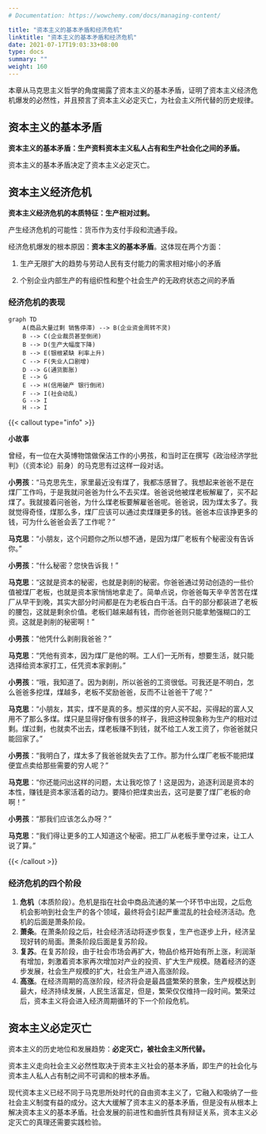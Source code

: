 ```yaml
---
# Documentation: https://wowchemy.com/docs/managing-content/

title: "资本主义的基本矛盾和经济危机"
linktitle: "资本主义的基本矛盾和经济危机"
date: 2021-07-17T19:03:33+08:00
type: docs
summary: ""
weight: 160
---
```


本章从马克思主义哲学的角度揭露了资本主义的基本矛盾，证明了资本主义经济危机爆发的必然性，并且预言了资本主义必定灭亡，为社会主义所代替的历史规律。

<!--more-->

## 资本主义的基本矛盾

**资本主义的基本矛盾：生产资料资本主义私人占有和生产社会化之间的矛盾。**

资本主义的基本矛盾决定了资本主义必定灭亡。

## 资本主义经济危机

**资本主义经济危机的本质特征：生产相对过剩。**

产生经济危机的可能性：货币作为支付手段和流通手段。

经济危机爆发的根本原因：**资本主义的基本矛盾**。这体现在两个方面：

1. 生产无限扩大的趋势与劳动人民有支付能力的需求相对缩小的矛盾

2. 个别企业内部生产的有组织性和整个社会生产的无政府状态之间的矛盾

### 经济危机的表现

```mermaid
graph TD
    A(商品大量过剩 销售停滞) --> B(企业资金周转不灵)
    B --> C(企业裁员甚至倒闭)
    B --> D(生产大幅度下降)
    B --> E(银根紧缺 利率上升)
    C --> F(失业人口剧增)
    D --> G(通货膨胀)
    E --> G
    E --> H(信用破产 银行倒闭)
    F --> I(社会动乱)
    G --> I
    H --> I
```

{{< callout type="info" >}}

**小故事**

曾经，有一位在大英博物馆做保洁工作的小男孩，和当时正在撰写《政治经济学批判》（《资本论》前身）的马克思有过这样一段对话。

**小男孩**：“马克思先生，家里最近没有煤了，我都冻感冒了。我想起来爸爸不是在煤厂工作吗，于是我就问爸爸为什么不去买煤。爸爸说他被煤老板解雇了，买不起煤了。我就接着问爸爸，为什么煤老板要解雇爸爸呢。爸爸说，因为煤太多了。我就觉得奇怪，煤那么多，煤厂应该可以通过卖煤赚更多的钱。爸爸本应该挣更多的钱，可为什么爸爸会丢了工作呢？”

**马克思**：“小朋友，这个问题你之所以想不通，是因为煤厂老板有个秘密没有告诉你。”

**小男孩**：“什么秘密？您快告诉我！”

**马克思**：“这就是资本的秘密，也就是剥削的秘密。你爸爸通过劳动创造的一些价值被煤厂老板，也就是资本家悄悄地拿走了。简单点说，你爸爸每天辛辛苦苦在煤厂从早干到晚，其实大部分时间都是在为老板白白干活。白干的部分都装进了老板的腰包，这就是剩余价值。老板们越来越有钱，而你爸爸则只能拿勉强糊口的工资。这就是剥削的秘密啊！”

**小男孩**：“他凭什么剥削我爸爸？”

**马克思**：“凭他有资本，因为煤厂是他的啊。工人们一无所有，想要生活，就只能选择给资本家打工，任凭资本家剥削。”

**小男孩**：“哦，我知道了。因为剥削，所以爸爸的工资很低。可我还是不明白，怎么爸爸多挖煤，煤越多，老板不奖励爸爸，反而不让爸爸干了呢？”

**马克思**：“小朋友，其实，煤不是真的多。想买煤的穷人买不起，买得起的富人又用不了那么多煤。煤只是显得好像有很多的样子，我把这种现象称为生产的相对过剩。煤过剩，也就卖不出去，煤老板赚不到钱，就不给工人发工资了，你爸爸就只能回家了。”

**小男孩**：“我明白了，煤太多了我爸爸就失去了工作。那为什么煤厂老板不能把煤便宜点卖给那些需要的穷人呢？”

**马克思**：“你还能问出这样的问题，太让我吃惊了！这是因为，追逐利润是资本的本性，赚钱是资本家活着的动力。要降价把煤卖出去，这可是要了煤厂老板的命啊！”

**小男孩**：“那我们应该怎么办呀？”

**马克思**：“我们得让更多的工人知道这个秘密。把工厂从老板手里夺过来，让工人说了算。”

{{< /callout >}}

### 经济危机的四个阶段

1. **危机**（本质阶段）。危机是指在社会中商品流通的某一个环节中出现，之后危机会影响到社会生产的各个领域，最终将会引起严重混乱的社会经济活动。危机的后面是萧条阶段。
2. **萧条**。在萧条阶段之后，社会经济活动将逐步恢复，生产也逐步上升，经济呈现好转的局面。萧条阶段后面是复苏阶段。
3. **复苏**。在复苏阶段，由于社会市场会再扩大，物品价格开始有所上涨，利润渐有增加，刺激着资本家再次增加对产业的投资、扩大生产规模。随着经济的逐步发展，社会生产规模的扩大，社会生产进入高涨阶段。
4. **高涨**。在经济周期的高涨阶段，经济将会是最昌盛繁荣的景象，生产规模达到最大，经济持续发展，人民生活富足，但是，繁荣仅仅维持一段时间。繁荣过后，资本主义将会进入经济周期循环的下一个阶段危机。

## 资本主义必定灭亡

资本主义的历史地位和发展趋势：**必定灭亡，被社会主义所代替。**

资本主义走向社会主义必然性取决于资本主义社会的基本矛盾，即生产的社会化与资本主人私人占有制之间不可调和的根本矛盾。

现代资本主义已经不同于马克思所处时代的自由资本主义了，它融入和吸纳了一些社会主义制度有益的成分。这大大缓解了资本主义的基本矛盾，但是没有从根本上解决资本主义的基本矛盾。社会发展的前进性和曲折性具有辩证关系，资本主义必定灭亡的真理还需要实践检验。
